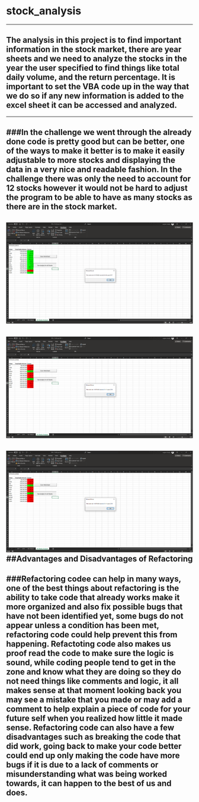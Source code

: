 # stock_analysis
---
## The analysis in this project is to find important information in the stock market, there are year sheets and we need to analyze the stocks in the year the user specified to find things like total daily volume, and the return percentage. It is important to set the VBA code up in the way that we do so if any new information is added to the excel sheet it can be accessed and analyzed.
---
###In the challenge we went through the already done code is pretty good but can be better, one of the ways to make it better is to make it easily adjustable to more stocks and displaying the data in a very nice and readable fashion. In the challenge there was only the need to account for 12 stocks however it would not be hard to adjust the program to be able to have as many stocks as there are in the stock market.
---
![VBA Challenge for 2017](Resources/VBA_Challenge_2017.png)
---
![VBA Challenge for 2018](Resources/VBA_Challenge_2018.png)
---
![VBA Challenge for 2018](Resources/VBA_Challenge_2018.png)
##Advantages and Disadvantages of Refactoring
---
###Refactoring codee can help in many ways, one of the best things about refactoring is the ability to take code that already works make it more organized and also fix possible bugs that have not been identified yet, some bugs do not appear unless a condition has been met, refactoring code could help prevent this from happening. Refactoting code also makes us proof read the code to make sure the logic is sound, while coding people tend to get in the zone and know what they are doing so they do not need things like comments and logic, it all makes sense at that moment looking back you may see a mistake that you made or may add a comment to help explain a piece of code for your future self when you realized how little it made sense. Refactoring code can also have a few disadvantages such as breaking the code that did work, going back to make your code better could end up only making the code have more bugs if it is due to a lack of comments or misunderstanding what was being worked towards, it can happen to the best of us and does.
---
